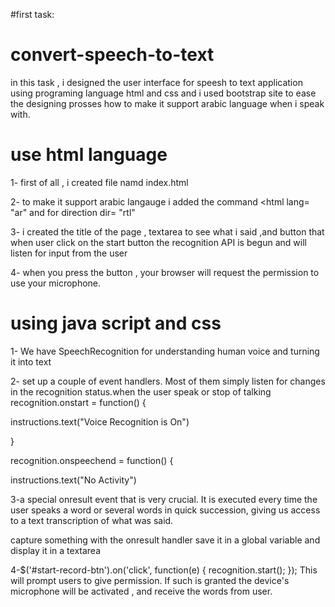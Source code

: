 #first task:
# convert-speech-to-text
in this task , i designed the user interface for speesh to text application using programing language html and css and i used bootstrap site to ease the designing prosses how to make it support arabic language when i speak with.
# use html language
1-  first of all , i created file namd index.html

2- to make it support arabic langauge i added the command <html lang= "ar"
and for direction dir= "rtl" 

3- i created the title of the page  , textarea to see what i said  ,and button that when user click on the start button the recognition API is begun and will listen for input from the user

4- when you press the button , your browser will request the permission to use your microphone.

# using java script and css 
1- We have SpeechRecognition for understanding human voice and turning it into text 

2-  set up a couple of event handlers. Most of them simply listen for changes in the recognition status.when the user speak or stop of talking
recognition.onstart = function() {

 instructions.text("Voice Recognition is On")

}

recognition.onspeechend = function() {

 instructions.text("No Activity")
 
 3-a special onresult event that is very crucial. It is executed every time the user speaks a word or several words in quick succession, giving us access to a text transcription of what was said.

capture something with the onresult handler save it in a global variable and display it in a textarea

4-$('#start-record-btn').on('click', function(e) {
  recognition.start();
});
This will prompt users to give permission. If such is granted the device's microphone will be activated , and receive the words from user.
